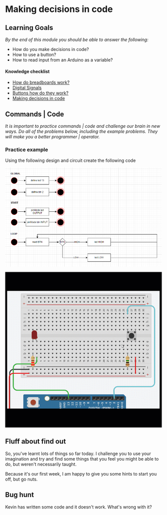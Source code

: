 # Making decisions in code 

## Learning Goals

*By the end of this module you should be able to answer the following:*

* How do you make decisions in code?
* How to use a button? 
* How to read input from an Arduino as a variable? 


#### Knowledge checklist

* [How do breadboards work?](https://github.com/carteras/IT-CBR/blob/main/cookbook/electronics/foundations.breadboards.md)
* [Digital Signals]()
* [Buttons how do they work?]()
* [Making decisions in code](https://github.com/carteras/IT-CBR/blob/main/cookbook/arduino/foundations.programming.conditions.md)


## Commands | Code

*It is important to practice commands | code and challenge our brain in new ways. Do all of the problems below, including the example problems. They will make you a better programmer | operator.*


### Practice example

Using the following design and circuit create the following code

![](img/2023-02-06-20-26-25.png)

![single led](./img/single_led.gif)

## Fluff about find out

So, you've learnt lots of things so far today. I challenge you to use your imagination and try and find some things that you feel you might be able to do, but weren't necessarily taught.

Because it's our first week, I am happy to give you some hints to start you off, but go nuts. 


## Bug hunt

Kevin has written some code and it doesn't work. What's wrong with it?
